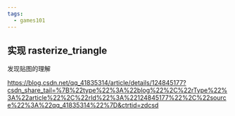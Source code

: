 ```yaml
---
tags:
  - games101
---
```


## 实现 rasterize_triangle


发现贴图的理解

https://blog.csdn.net/qq_41835314/article/details/124845177?csdn_share_tail=%7B%22type%22%3A%22blog%22%2C%22rType%22%3A%22article%22%2C%22rId%22%3A%22124845177%22%2C%22source%22%3A%22qq_41835314%22%7D&ctrtid=zdcsd